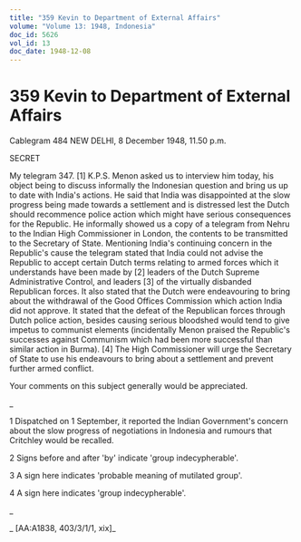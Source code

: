 ```yaml
---
title: "359 Kevin to Department of External Affairs"
volume: "Volume 13: 1948, Indonesia"
doc_id: 5626
vol_id: 13
doc_date: 1948-12-08
---
```


# 359 Kevin to Department of External Affairs

Cablegram 484 NEW DELHI, 8 December 1948, 11.50 p.m.

SECRET

My telegram 347. [1] K.P.S. Menon asked us to interview him today, his object being to discuss informally the Indonesian question and bring us up to date with India's actions. He said that India was disappointed at the slow progress being made towards a settlement and is distressed lest the Dutch should recommence police action which might have serious consequences for the Republic. He informally showed us a copy of a telegram from Nehru to the Indian High Commissioner in London, the contents to be transmitted to the Secretary of State. Mentioning India's continuing concern in the Republic's cause the telegram stated that India could not advise the Republic to accept certain Dutch terms relating to armed forces which it understands have been made by [2] leaders of the Dutch Supreme Administrative Control, and leaders [3] of the virtually disbanded Republican forces. It also stated that the Dutch were endeavouring to bring about the withdrawal of the Good Offices Commission which action India did not approve. It stated that the defeat of the Republican forces through Dutch police action, besides causing serious bloodshed would tend to give impetus to communist elements (incidentally Menon praised the Republic's successes against Communism which had been more successful than similar action in Burma). [4] The High Commissioner will urge the Secretary of State to use his endeavours to bring about a settlement and prevent further armed conflict.

Your comments on this subject generally would be appreciated.

_

1 Dispatched on 1 September, it reported the Indian Government's concern about the slow progress of negotiations in Indonesia and rumours that Critchley would be recalled.

2 Signs before and after 'by' indicate 'group indecypherable'.

3 A sign here indicates 'probable meaning of mutilated group'.

4 A sign here indicates 'group indecypherable'.

_

_ [AA:A1838, 403/3/1/1, xix]_
